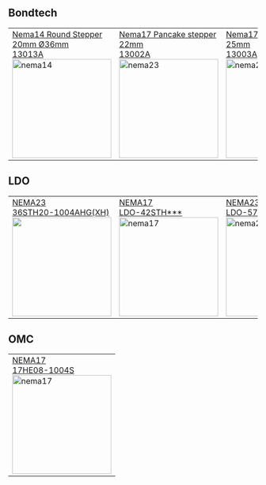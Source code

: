 ## Bondtech

<table>
<tr>
<td><a href="https://www.bondtech.se/downloads/TDS/Bondtech-13013A-classH-36H020H-1004A-001.pdf">Nema14 Round Stepper 20mm Ø36mm </br> 13013A</br><img src="https://b1394146.smushcdn.com/1394146/wp-content/uploads/2021/10/RoundNema14StepperMotor-LDO-36STH20-1004AHGXH-6658-2500px-380x253.jpg?lossy=1&strip=1&webp=1" alt="nema14" style="width:200px;"/></a></br></td>
<td><a href="https://www.bondtech.se/downloads/TDS/Bondtech_13002A-classB-17HS0401L1-18B.pdf">Nema17 Pancake stepper 22mm</br> 13002A</br><img src="https://b1394146.smushcdn.com/1394146/wp-content/uploads/2018/08/StepperMotor-Pancake22mm-6643-2500px-380x253.jpg?lossy=1&strip=1&webp=1" alt="nema23" style="width:200px;"/></a></br></td>
<td><a href="https://www.bondtech.se/downloads/TDS/Bondtech_13003A-classB-42H025H-0704-002.pdf">Nema17 Pancake stepper 25mm</br> 13003A</br><img src="https://b1394146.smushcdn.com/1394146/wp-content/uploads/2018/08/Nema17-25mm-Pancake_web-380x253.jpg?lossy=1&strip=1&webp=1" alt="nema23" style="width:200px;"/></a></br></td>
<td><a href="https://www.bondtech.se/downloads/TDS/Bondtech_13007A-classH-42H025H-0704A-005.pdf">LGX Pancake 25mm Stepper Motor</br> 13007A</br><img src="https://b1394146.smushcdn.com/1394146/wp-content/uploads/2021/01/LGX-stepper-motor-4843-3750x2500-1-380x253.jpg?lossy=1&strip=1&webp=1" alt="nema23" style="width:200px;"/></a></br></td>
</tr>
</table> 

## LDO

<table>
<tr>
<td><a href="https://cdn.shopifycdn.net/s/files/1/1619/4791/files/HT_LDO-36STH20-1004AHG_XH_RevA_00.png?v=1661424556">NEMA23 </br>36STH20-1004AHG(XH)</br><img src="https://biqu.equipment/cdn/shop/products/1_8a3571d1-588a-425a-9530-7c52fc831b79_650x.jpg?v=1661424653"  style="width:200px;"/></a></br></td>
<td><a href="https://ldomotors.com/uploads/product_attachment/path/6/LDO-42STH_Info_Sheet.pdf">NEMA17 </br> LDO-42STH***</br><img src="https://ldomotors.com/uploads/product/thumbnail/55/thumb.jpg" alt="nema17" style="width:200px;"/></a></br></td>
<td><a href="https://ldomotors.com/uploads/product_attachment/path/8/LDO-57STH_Info_Sheet.pdf">NEMA23 </br> LDO-57STH***</br><img src="https://ldomotors.com/uploads/product/thumbnail/10/thumb.jpg" alt="nema23" style="width:200px;"/></a></br></td>
</tr>
</table> 

## OMC

<table>
<tr>
<td><a href="https://www.omc-stepperonline.com/index.php?route=product/product/get_file&file=2726/17HE08-1004S.pdf">NEMA17 </br>17HE08-1004S</br><img src="https://www.omc-stepperonline.com/image/cache/catalog/image/catalog/stepper-motor/8/E-Series-Nema-17-Bipolar-1-8deg-17Ncm-24-07oz-in-1A-42x42x23mm-4-Wires-500x500.jpg" alt="nema17" style="width:200px;"/></a></br></td>
</tr>
</table> 
